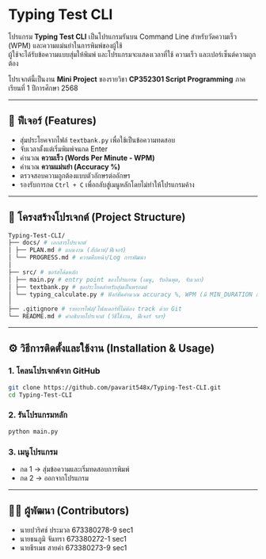 # Typing Test CLI

โปรแกรม **Typing Test CLI** เป็นโปรแกรมรันบน Command Line สำหรับวัดความเร็ว (WPM) และความแม่นยำในการพิมพ์ของผู้ใช้  
ผู้ใช้จะได้รับข้อความแบบสุ่มให้พิมพ์ และโปรแกรมจะแสดงเวลาที่ใช้ ความเร็ว และเปอร์เซ็นต์ความถูกต้อง  

โปรเจกต์นี้เป็นงาน **Mini Project** ของรายวิชา **CP352301 Script Programming** ภาคเรียนที่ 1 ปีการศึกษา 2568  

---

## 📌 ฟีเจอร์ (Features)
- สุ่มประโยคจากไฟล์ `textbank.py` เพื่อใช้เป็นข้อความทดสอบ
- จับเวลาตั้งแต่เริ่มพิมพ์จนกด Enter
- คำนวณ **ความเร็ว (Words Per Minute - WPM)**
- คำนวณ **ความแม่นยำ (Accuracy %)**
- ตรวจสอบความถูกต้องแบบตัวอักษรต่ออักษร
- รองรับการกด `Ctrl + C` เพื่อกลับสู่เมนูหลักโดยไม่ทำให้โปรแกรมค้าง

---

## 📂 โครงสร้างโปรเจกต์ (Project Structure)

```bash
Typing-Test-CLI/
├── docs/ # เอกสารโปรเจกต์
│ ├── PLAN.md # แผนงาน (สัปดาห์/ฟีเจอร์)
│ └── PROGRESS.md # ความคืบหน้า/Log การพัฒนา
│
├── src/ # ซอร์สโค้ดหลัก
│ ├── main.py # entry point ของโปรแกรม (เมนู, รับอินพุต, จับเวลา)
│ ├── textbank.py # ชุดประโยคสำหรับสุ่มเป็นพรอมต์
│ └── typing_calculate.py # ฟังก์ชันคำนวณ accuracy %, WPM (มี MIN_DURATION กันค่าเพี้ยน)
│
├── .gitignore # รายการไฟล์/โฟลเดอร์ที่ไม่ต้อง track ด้วย Git
└── README.md # คำอธิบายโปรเจกต์ (วิธีใช้งาน, ฟีเจอร์ ฯลฯ)
```

---

## ⚙️ วิธีการติดตั้งและใช้งาน (Installation & Usage)

### 1. โคลนโปรเจกต์จาก GitHub
```bash
git clone https://github.com/pavarit548x/Typing-Test-CLI.git
cd Typing-Test-CLI
```
### 2. รันโปรแกรมหลัก
```bash
python main.py
```

### 3. เมนูโปรแกรม
 * กด 1 → สุ่มข้อความและเริ่มทดสอบการพิมพ์
 * กด 2 → ออกจากโปรแกรม

---

## 👨‍💻 ผู้พัฒนา (Contributors)

- นายปวริศช์ ประมวล 673380278-9 sec1  
- นายธนภูมิ จันทรา 673380272-1 sec1  
- นายธีรเมธ สายคำ 673380273-9 sec1  

